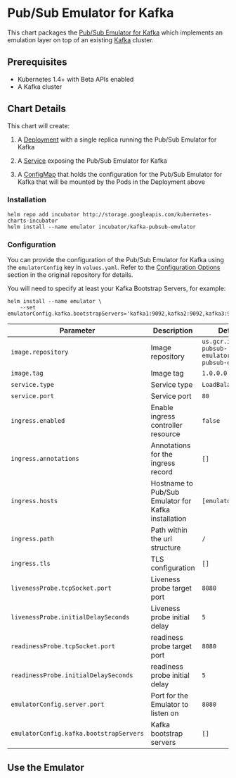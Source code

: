# Pub/Sub Emulator for Kafka

This chart packages the [Pub/Sub Emulator for
Kafka](https://github.com/GoogleCloudPlatform/kafka-pubsub-emulator) which
implements an emulation layer on top of an existing
[Kafka](https://kafka.apache.org/) cluster.

## Prerequisites
* Kubernetes 1.4+ with Beta APIs enabled
* A Kafka cluster


## Chart Details
This chart will create:

1. A
   [Deployment](https://kubernetes.io/docs/concepts/workloads/controllers/deployment/)
   with a single replica running the Pub/Sub Emulator for Kafka

2. A
   [Service](https://kubernetes.io/docs/concepts/services-networking/service/)
   exposing the Pub/Sub Emulator for Kafka

3. A [ConfigMap](https://kubernetes.io/docs/tutorials/configuration/) that
   holds the configuration for the Pub/Sub Emulator for Kafka that will be
   mounted by the Pods in the Deployment above

### Installation

```
helm repo add incubator http://storage.googleapis.com/kubernetes-charts-incubator
helm install --name emulator incubator/kafka-pubsub-emulator
```

### Configuration

You can provide the configuration of the Pub/Sub Emulator for Kafka using the
`emulatorConfig` key in `values.yaml`. Refer to the [Configuration
Options](https://github.com/GoogleCloudPlatform/kafka-pubsub-emulator#configuration-options)
section in the original repository for details.

You will need to specify at least your Kafka Bootstrap Servers, for example:

```
helm install --name emulator \
    --set emulatorConfig.kafka.bootstrapServers='kafka1:9092,kafka2:9092,kafka3:9092'
```

|Parameter|Description|Default|
| - | - | - |
| `image.repository` | Image repository | `us.gcr.io/kafka-pubsub-emulator/kafka-pubsub-emulator`
| `image.tag` | Image tag | `1.0.0.0`
| `service.type` | Service type | `LoadBalancer`
| `service.port` | Service port | `80`
| `ingress.enabled` | Enable ingress controller resource | `false`
| `ingress.annotations` | Annotations for the ingress record | `[]`
| `ingress.hosts` | Hostname to Pub/Sub Emulator for Kafka installation | `[emulator.local]`
| `ingress.path` | Path within the url structure | `/`
| `ingress.tls ` | TLS configuration | `[]`
| `livenessProbe.tcpSocket.port`| Liveness probe target port | `8080`
| `livenessProbe.initialDelaySeconds`| Liveness probe initial delay | `5`
| `readinessProbe.tcpSocket.port`| readiness probe target port | `8080`
| `readinessProbe.initialDelaySeconds`| readiness probe initial delay | `5`
| `emulatorConfig.server.port` | Port for the Emulator to listen on | `8080`
| `emulatorConfig.kafka.bootstrapServers` | Kafka bootstrap servers | `[]`

## Use the Emulator


